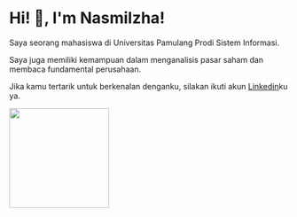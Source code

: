 # Hi! 👋, I'm Nasmilzha! <br>

Saya seorang mahasiswa di Universitas Pamulang Prodi Sistem Informasi.<br>

Saya juga memiliki kemampuan dalam menganalisis pasar saham dan membaca fundamental perusahaan.<br>

Jika kamu tertarik untuk berkenalan denganku, silakan ikuti akun [Linkedin](https://www.linkedin.com/in/nasmilzha-gusfiarta?lipi=urn%3Ali%3Apage%3Ad_flagship3_profile_view_base_contact_details%3BU0wDHLgBSuW8Ze0k06qDYQ%3D%3D)ku ya.

<p align="left">
<a href="https://github.com/penuliscode">
  <img height="180em" src="https://github-readme-stats-eight-theta.vercel.app/api?username=penuliscode&show_icons=true&theme=algolia&include_all_commits=true&count_private=true"/>
</a>
</p>
